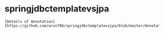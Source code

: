 # springjdbctemplatevsjpa

 
    [Details of Annotation]{https://github.com/arun786/springjdbctemplatevsjpa/blob/master/AnnotationDescription.md}